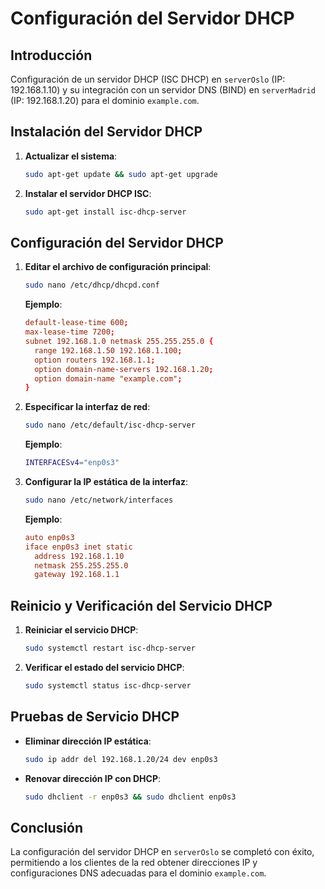 # Configuración del Servidor DHCP

## Introducción
Configuración de un servidor DHCP (ISC DHCP) en `serverOslo` (IP: 192.168.1.10) y su integración con un servidor DNS (BIND) en `serverMadrid` (IP: 192.168.1.20) para el dominio `example.com`.

## Instalación del Servidor DHCP
1. **Actualizar el sistema**:
    ```sh
    sudo apt-get update && sudo apt-get upgrade
    ```
2. **Instalar el servidor DHCP ISC**:
    ```sh
    sudo apt-get install isc-dhcp-server
    ```

## Configuración del Servidor DHCP
1. **Editar el archivo de configuración principal**:
    ```sh
    sudo nano /etc/dhcp/dhcpd.conf
    ```
    **Ejemplo**:
    ```conf
    default-lease-time 600;
    max-lease-time 7200;
    subnet 192.168.1.0 netmask 255.255.255.0 {
      range 192.168.1.50 192.168.1.100;
      option routers 192.168.1.1;
      option domain-name-servers 192.168.1.20;
      option domain-name "example.com";
    }
    ```
2. **Especificar la interfaz de red**:
    ```sh
    sudo nano /etc/default/isc-dhcp-server
    ```
    **Ejemplo**:
    ```sh
    INTERFACESv4="enp0s3"
    ```
3. **Configurar la IP estática de la interfaz**:
    ```sh
    sudo nano /etc/network/interfaces
    ```
    **Ejemplo**:
    ```conf
    auto enp0s3
    iface enp0s3 inet static
      address 192.168.1.10
      netmask 255.255.255.0
      gateway 192.168.1.1
    ```

## Reinicio y Verificación del Servicio DHCP
1. **Reiniciar el servicio DHCP**:
    ```sh
    sudo systemctl restart isc-dhcp-server
    ```
2. **Verificar el estado del servicio DHCP**:
    ```sh
    sudo systemctl status isc-dhcp-server
    ```

## Pruebas de Servicio DHCP
- **Eliminar dirección IP estática**:
    ```sh
    sudo ip addr del 192.168.1.20/24 dev enp0s3
    ```
- **Renovar dirección IP con DHCP**:
    ```sh
    sudo dhclient -r enp0s3 && sudo dhclient enp0s3
    ```

## Conclusión
La configuración del servidor DHCP en `serverOslo` se completó con éxito, permitiendo a los clientes de la red obtener direcciones IP y configuraciones DNS adecuadas para el dominio `example.com`.
